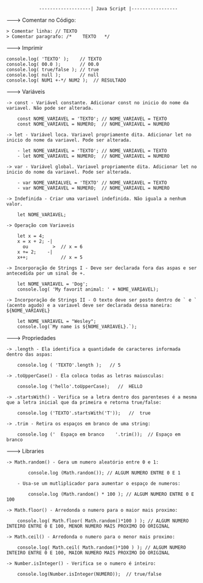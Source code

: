 				-------------------| Java Script |-----------------


---> Comentar no Código:


	> Comentar linha: // TEXTO
	> Comentar paragrafo: /*	TEXTO	*/	


---> Imprimir


	console.log( 'TEXTO' );    // TEXTO
	console.log( 00.0 );       // 00.0
	console.log( true/false ); // true
	console.log( null );       // null
	console.log( NUM1 +-*/ NUM2 );  // RESULTADO


---> Variáveis 
	
	-> const - Variável constante. Adicionar const no inicio do nome da variavel. Não pode ser alterada.

		const NOME_VARIAVEL = 'TEXTO'; // NOME_VARIAVEL = TEXTO
		const NOME_VARIAVEL = NUMERO;  // NOME_VARIAVEL = NUMERO

	-> let - Variável loca. Variavel propriamente dita. Adicionar let no inicio do nome da variavel. Pode ser alterada.

		- let NOME_VARIAVEL = 'TEXTO'; // NOME_VARIAVEL = TEXTO
		- let NOME_VARIAVEL = NUMERO;  // NOME_VARIAVEL = NUMERO

	-> var - Variável global. Variavel propriamente dita. Adicionar let no inicio do nome da variavel. Pode ser alterada.

		- var NOME_VARIALVEL = 'TEXTO' // NOME_VARIAVEL = TEXTO
		- var NOME_VARIAVEL = NUMERO;  // NOME_VARIAVEL = NUMERO

	-> Indefinida - Criar uma variavel indefinida. Não iguala a nenhum valor.

		let NOME_VARIAVEL;

	-> Operação com Variaveis

		let x = 4;
		x = x + 2; -|
		  ou 		 >  // x = 6
		x += 2;    -|
		x++;			// x = 5

	-> Incorporação de Strings I - Deve ser declarada fora das aspas e ser antecedida por um sinal de +.

		let NOME_VARIAVEL = 'Dog';
		console.log( 'My favorit animal: ' + NOME_VARIAVEL);

	-> Incorporação de Strings II - O texto deve ser posto dentro de ` e ` (acento agudo) e a variavel deve ser declarada dessa maneira: ${NOME_VARIAVEL}

		let NOME_VARIAVEL = "Wesley";
		console.log(`My name is ${NOME_VARIAVEL}.`);


---> Propriedades 


	-> .length - Ela identifica a quantidade de caracteres informada dentro das aspas: 

		console.log ( 'TEXTO'.length );   // 5

	-> .toUpperCase() - Ela coloca todas as letras maiusculas:

		console.log ('hello'.toUpperCase);   //  HELLO

	-> .startsWith() - Verifica se a letra dentro dos parenteses é a mesma que a letra inicial que da primeira e retorna true/false:

		console.log ('TEXTO'.startsWith('T'));   //  true

	-> .trim - Retira os espaços em branco de uma string:

		console.log ('	Espaço em branco	'.trim());  // Espaço em branco


---> Libraries


	-> Math.random() - Gera um numero aleatório entre 0 e 1:

			console.log (Math.random()); // ALGUM NUMERO ENTRE 0 E 1

		- Usa-se um mutliplicador para aumentar o espaço de numeros:

			console.log (Math.random() * 100 ); // ALGUM NUMERO ENTRE 0 E 100

	-> Math.floor() - Arredonda o numero para o maior mais proximo:

		console.log( Math.floor( Math.random()*100 ) ); // ALGUM NUMERO INTEIRO ENTRE 0 E 100, MENOR NUMERO MAIS PROXIMO DO ORIGINAL

	-> Math.ceil() - Arredonda o numero para o menor mais proximo:

		console.log( Math.ceil( Math.random()*100 ) ); // ALGUM NUMERO INTEIRO ENTRE 0 E 100, MAIOR NUMERO MAIS PROXIMO DO ORIGINAL

	-> Number.isInteger() - Verifica se o numero é inteiro:

		console.log(Number.isInteger(NUMERO));  // true/false

